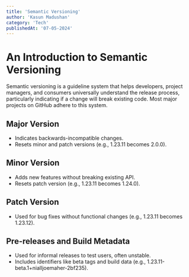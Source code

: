 ```yaml
---
title: 'Semantic Versioning'
author: 'Kasun Madushan'
category: 'Tech'
publishedAt: '07-05-2024'
---
```


# An Introduction to Semantic Versioning

Semantic versioning is a guideline system that helps developers, project managers, and consumers universally understand the release process, particularly indicating if a change will break existing code. Most major projects on GitHub adhere to this system.

## Major Version
- Indicates backwards-incompatible changes.
- Resets minor and patch versions (e.g., 1.23.11 becomes 2.0.0).

## Minor Version
- Adds new features without breaking existing API.
- Resets patch version (e.g., 1.23.11 becomes 1.24.0).

## Patch Version
- Used for bug fixes without functional changes (e.g., 1.23.11 becomes 1.23.12).

## Pre-releases and Build Metadata
- Used for informal releases to test users, often unstable.
- Includes identifiers like beta tags and build data (e.g., 1.23.11-beta.1+nialljoemaher-2bf235).